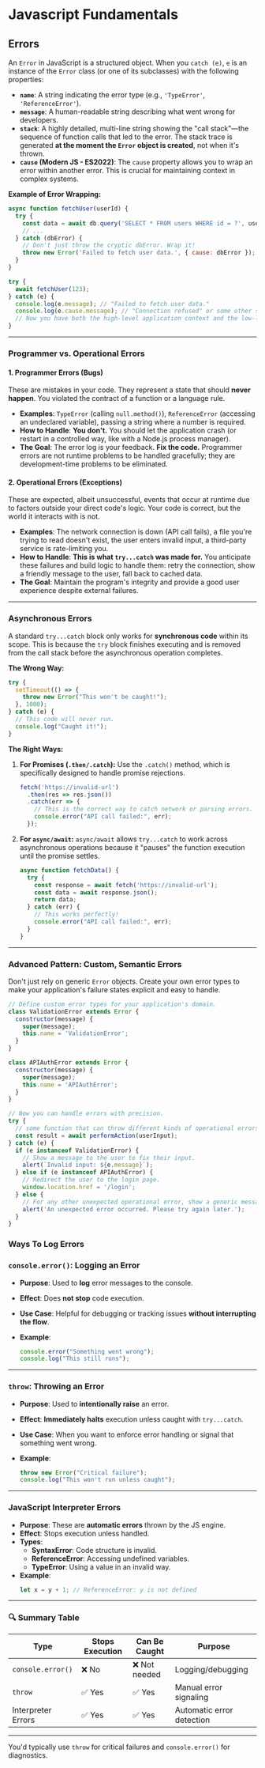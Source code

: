 # **Javascript Fundamentals**

## **Errors**

An `Error` in JavaScript is a structured object. When you `catch (e)`, `e` is an instance of the `Error` class (or one of its subclasses) with the following properties:

* **`name`**: A string indicating the error type (e.g., `'TypeError'`, `'ReferenceError'`).
* **`message`**: A human-readable string describing what went wrong for developers.
* **`stack`**: A highly detailed, multi-line string showing the "call stack"—the sequence of function calls that led to the error. The stack trace is generated **at the moment the `Error` object is created**, not when it's thrown.
* **`cause` (Modern JS - ES2022)**:  The `cause` property allows you to wrap an error within another error. This is crucial for maintaining context in complex systems.

**Example of Error Wrapping:**

```javascript
async function fetchUser(userId) {
  try {
    const data = await db.query('SELECT * FROM users WHERE id = ?', userId);
    // ...
  } catch (dbError) {
    // Don't just throw the cryptic dbError. Wrap it!
    throw new Error('Failed to fetch user data.', { cause: dbError });
  }
}

try {
  await fetchUser(123);
} catch (e) {
  console.log(e.message); // "Failed to fetch user data."
  console.log(e.cause.message); // "Connection refused" or some other specific DB error.
  // Now you have both the high-level application context and the low-level root cause.
}
```

-----

### **Programmer vs. Operational Errors**

#### 1. Programmer Errors (Bugs)

These are mistakes in your code. They represent a state that should **never happen**. You violated the contract of a function or a language rule.

* **Examples**: `TypeError` (calling `null.method()`), `ReferenceError` (accessing an undeclared variable), passing a string where a number is required.
* **How to Handle**: **You don't.** You should let the application crash (or restart in a controlled way, like with a Node.js process manager).
* **The Goal**: The error log is your feedback. **Fix the code.** Programmer errors are not runtime problems to be handled gracefully; they are development-time problems to be eliminated.

#### 2. Operational Errors (Exceptions)

These are expected, albeit unsuccessful, events that occur at runtime due to factors outside your direct code's logic. Your code is correct, but the world it interacts with is not.

  * **Examples**: The network connection is down (API call fails), a file you're trying to read doesn't exist, the user enters invalid input, a third-party service is rate-limiting you.
  * **How to Handle**: **This is what `try...catch` was made for.** You anticipate these failures and build logic to handle them: retry the connection, show a friendly message to the user, fall back to cached data.
  * **The Goal**: Maintain the program's integrity and provide a good user experience despite external failures.

-----

### **Asynchronous Errors**

A standard `try...catch` block only works for **synchronous code** within its scope. This is because the `try` block finishes executing and is removed from the call stack before the asynchronous operation completes.

**The Wrong Way:**

```javascript
try {
  setTimeout(() => {
    throw new Error("This won't be caught!");
  }, 1000);
} catch (e) {
  // This code will never run.
  console.log("Caught it!");
}
```

**The Right Ways:**

1. **For Promises (`.then/.catch`):** Use the `.catch()` method, which is specifically designed to handle promise rejections.

    ```javascript
    fetch('https://invalid-url')
      .then(res => res.json())
      .catch(err => {
        // This is the correct way to catch network or parsing errors.
        console.error("API call failed:", err);
      });
    ```

2. **For `async/await`:** `async/await` allows `try...catch` to work across asynchronous operations because it "pauses" the function execution until the promise settles.
    ```javascript
    async function fetchData() {
      try {
        const response = await fetch('https://invalid-url');
        const data = await response.json();
        return data;
      } catch (err) {
        // This works perfectly!
        console.error("API call failed:", err);
      }
    }
    ```

-----

### **Advanced Pattern: Custom, Semantic Errors**

Don't just rely on generic `Error` objects. Create your own error types to make your application's failure states explicit and easy to handle.

```javascript
// Define custom error types for your application's domain.
class ValidationError extends Error {
  constructor(message) {
    super(message);
    this.name = 'ValidationError';
  }
}

class APIAuthError extends Error {
  constructor(message) {
    super(message);
    this.name = 'APIAuthError';
  }
}

// Now you can handle errors with precision.
try {
  // some function that can throw different kinds of operational errors
  const result = await performAction(userInput);
} catch (e) {
  if (e instanceof ValidationError) {
    // Show a message to the user to fix their input.
    alert(`Invalid input: ${e.message}`);
  } else if (e instanceof APIAuthError) {
    // Redirect the user to the login page.
    window.location.href = '/login';
  } else {
    // For any other unexpected operational error, show a generic message.
    alert('An unexpected error occurred. Please try again later.');
  }
}
```

### **Ways To Log Errors**

### `console.error()`: Logging an Error

* **Purpose**: Used to **log** error messages to the console.
* **Effect**: Does **not stop** code execution.
* **Use Case**: Helpful for debugging or tracking issues **without interrupting the flow**.
* **Example**:

  ```javascript
  console.error("Something went wrong");
  console.log("This still runs");
  ```

-----

### `throw`: Throwing an Error

* **Purpose**: Used to **intentionally raise** an error.
* **Effect**: **Immediately halts** execution unless caught with `try...catch`.
* **Use Case**: When you want to enforce error handling or signal that something went wrong.
* **Example**:

  ```javascript
  throw new Error("Critical failure");
  console.log("This won't run unless caught");
  ```

-----

### JavaScript Interpreter Errors
- **Purpose**: These are **automatic errors** thrown by the JS engine.
- **Effect**: Stops execution unless handled.
- **Types**:
  - **SyntaxError**: Code structure is invalid.
  - **ReferenceError**: Accessing undefined variables.
  - **TypeError**: Using a value in an invalid way.
- **Example**:
  ```javascript
  let x = y + 1; // ReferenceError: y is not defined
  ```

---

### 🔍 Summary Table

| Type                     | Stops Execution | Can Be Caught | Purpose                      |
|--------------------------|-----------------|----------------|------------------------------|
| `console.error()`        | ❌ No            | ❌ Not needed  | Logging/debugging            |
| `throw`                  | ✅ Yes           | ✅ Yes         | Manual error signaling       |
| Interpreter Errors       | ✅ Yes           | ✅ Yes         | Automatic error detection    |

-----

You'd typically use `throw` for critical failures and `console.error()` for diagnostics.